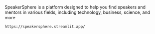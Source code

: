 SpeakerSphere is a platform designed to help you find speakers and mentors in various fields, including technology, business, science, and more

```https://speakersphere.streamlit.app/```
